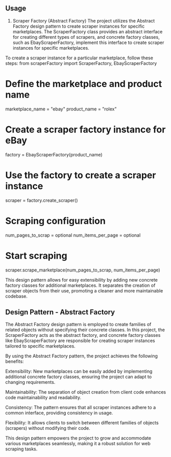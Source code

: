 ## Usage

1. Scraper Factory (Abstract Factory)
   The project utilizes the Abstract Factory design pattern to create scraper instances for specific marketplaces. The ScraperFactory class provides an abstract interface for creating different types of scrapers, and concrete factory classes, such as EbayScraperFactory, implement this interface to create scraper instances for specific marketplaces.

To create a scraper instance for a particular marketplace, follow these steps:
from scraperFactory import ScraperFactory, EbayScraperFactory

# Define the marketplace and product name

marketplace_name = "ebay"
product_name = "rolex"

# Create a scraper factory instance for eBay

factory = EbayScraperFactory(product_name)

# Use the factory to create a scraper instance

scraper = factory.create_scraper()

# Scraping configuration

num_pages_to_scrap = optional
num_items_per_page = optional

# Start scraping

scraper.scrape_marketplace(num_pages_to_scrap, num_items_per_page)

This design pattern allows for easy extensibility by adding new concrete factory classes for additional marketplaces. It separates the creation of scraper objects from their use, promoting a cleaner and more maintainable codebase.

## Design Pattern - Abstract Factory

The Abstract Factory design pattern is employed to create families of related objects without specifying their concrete classes. In this project, the ScraperFactory acts as the abstract factory, and concrete factory classes like EbayScraperFactory are responsible for creating scraper instances tailored to specific marketplaces.

By using the Abstract Factory pattern, the project achieves the following benefits:

Extensibility: New marketplaces can be easily added by implementing additional concrete factory classes, ensuring the project can adapt to changing requirements.

Maintainability: The separation of object creation from client code enhances code maintainability and readability.

Consistency: The pattern ensures that all scraper instances adhere to a common interface, providing consistency in usage.

Flexibility: It allows clients to switch between different families of objects (scrapers) without modifying their code.

This design pattern empowers the project to grow and accommodate various marketplaces seamlessly, making it a robust solution for web scraping tasks.
